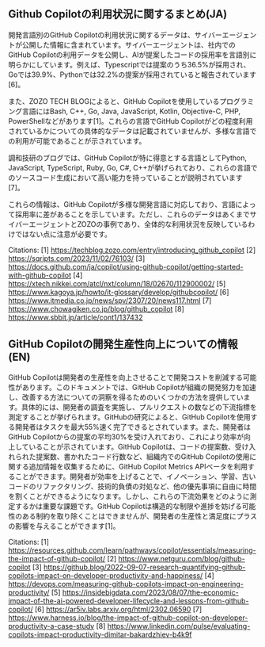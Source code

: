 ## Github Copilotの利用状況に関するまとめ(JA)
開発言語別のGitHub Copilotの利用状況に関するデータは、サイバーエージェントが公開した情報に含まれています。サイバーエージェントは、社内でのGitHub Copilotの利用データを公開し、AIが提案したコードの採用率を言語別に明らかにしています。例えば、Typescriptでは提案のうち36.5%が採用され、Goでは39.9%、Pythonでは32.2%の提案が採用されていると報告されています[6]。

また、ZOZO TECH BLOGによると、GitHub Copilotを使用しているプログラミング言語にはBash, C++, Go, Java, JavaScript, Kotlin, Objective-C, PHP, PowerShellなどがあります[1]。これらの言語でGitHub Copilotがどの程度利用されているかについての具体的なデータは記載されていませんが、多様な言語での利用が可能であることが示されています。

調和技研のブログでは、GitHub Copilotが特に得意とする言語としてPython, JavaScript, TypeScript, Ruby, Go, C#, C++が挙げられており、これらの言語でのソースコード生成において高い能力を持っていることが説明されています[7]。

これらの情報は、GitHub Copilotが多様な開発言語に対応しており、言語によって採用率に差があることを示しています。ただし、これらのデータはあくまでサイバーエージェントとZOZOの事例であり、全体的な利用状況を反映しているわけではない点に注意が必要です。

Citations:
[1] https://techblog.zozo.com/entry/introducing_github_copilot
[2] https://sqripts.com/2023/11/02/76103/
[3] https://docs.github.com/ja/copilot/using-github-copilot/getting-started-with-github-copilot
[4] https://xtech.nikkei.com/atcl/nxt/column/18/02670/112900002/
[5] https://www.kagoya.jp/howto/it-glossary/develop/githubcopilot/
[6] https://www.itmedia.co.jp/news/spv/2307/20/news117.html
[7] https://www.chowagiken.co.jp/blog/github_copilot
[8] https://www.sbbit.jp/article/cont1/137432

## GitHub Copilotの開発生産性向上についての情報(EN)
GitHub Copilotは開発者の生産性を向上させることで開発コストを削減する可能性があります。このドキュメントでは、GitHub Copilotが組織の開発努力を加速し、改善する方法についての洞察を得るためのいくつかの方法を提供しています。具体的には、開発者の調査を実施し、プルリクエストの数などの下流指標を測定することが挙げられます。GitHubの研究によると、GitHub Copilotを使用する開発者はタスクを最大55%速く完了できるとされています。また、開発者はGitHub Copilotからの提案の平均30%を受け入れており、これにより効率が向上していることが示されています。GitHub Copilotは、コードの提案数、受け入れられた提案数、書かれたコード行数など、組織内でのGitHub Copilotの使用に関する追加情報を収集するために、GitHub Copilot Metrics APIベータを利用することができます。開発者が効率を上げることで、イノベーション、学習、古いコードのリファクタリング、技術的負債の対処など、他の優先事項に自由に時間を割くことができるようになります。しかし、これらの下流効果をどのように測定するかは重要な課題です。GitHub Copilotは構造的な制限や進捗を妨げる可能性のある制約を取り除くことはできませんが、開発者の生産性と満足度にプラスの影響を与えることができます[1]。

Citations:
[1] https://resources.github.com/learn/pathways/copilot/essentials/measuring-the-impact-of-github-copilot/
[2] https://www.netguru.com/blog/github-copilot
[3] https://github.blog/2022-09-07-research-quantifying-github-copilots-impact-on-developer-productivity-and-happiness/
[4] https://devops.com/measuring-github-copilots-impact-on-engineering-productivity/
[5] https://insidebigdata.com/2023/08/07/the-economic-impact-of-the-ai-powered-developer-lifecycle-and-lessons-from-github-copilot/
[6] https://ar5iv.labs.arxiv.org/html/2302.06590
[7] https://www.harness.io/blog/the-impact-of-github-copilot-on-developer-productivity-a-case-study
[8] https://www.linkedin.com/pulse/evaluating-copilots-impact-productivity-dimitar-bakardzhiev-b4k9f
